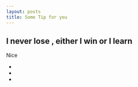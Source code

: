 ```yaml
---
layout: posts
title: Some Tip for you 
---
```

## I never lose , either I win or I learn

Nice 

-
-
-



